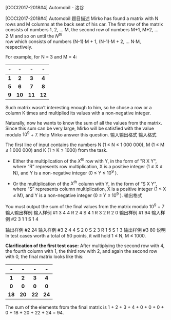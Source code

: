 



[COCI2017-2018#4] Automobil - 洛谷














[COCI2017-2018#4] Automobil
题目描述
Mirko has found a matrix with N rows and M columns at the back seat of his car. The first
row of the matrix consists of numbers 1, 2, … M, the second row of numbers M+1, M+2, …
2⋅M and so on until the $N^{th}$  
row which consists of numbers (N-1)⋅M + 1, (N-1)⋅M + 2, …
N⋅M, respectively.

For example, for N = 3 and M = 4:

| - | - | - | - |
| :----------: | :----------: | :----------: | :----------: |
| **1** | **2** | **3** | **4** |
| **5** | **6** | **7** | **8** |
| **9** | **10** | **11** | **12** |

Such matrix wasn’t interesting enough to him, so he chose a row or a column K times and
multiplied its values with a non-negative integer.

Naturally, now he wants to know the sum of all the values from the matrix. Since this sum
can be very large, Mirko will be satisfied with the value modulo $10^9$ + 7. Help Mirko answer
this question.
输入输出格式
输入格式

The first line of input contains the numbers N (1 ≤ N ≤ 1 000 000), M (1 ≤ M ≤ 1 000
000) and K (1 ≤ K ≤ 1000) from the task.

 - Either the multiplication of the $X^{th}$
row with Y, in the form of "R X Y", where “R”
represents row multiplication, X is a positive integer (1 ≤ X ≤ N), and Y is a
non-negative integer (0 ≤ Y ≤ $10^{9}$
).

 - Or the multiplication of the $X^{th}$ column with Y, in the form of “S X Y”, where “S”
represents column multiplication, X is a positive integer (1 ≤ X ≤ M), and Y is a
non-negative integer (0 ≤ Y ≤ $10^{9}$
).
输出格式

You must output the sum of the final values from the matrix modulo $10^{9}$ + 7
输入输出样例
输入样例 #1
3 4 4
R 2 4
S 4 1
R 3 2
R 2 0
输出样例 #1
94
输入样例 #2
3 1 1
S 1 4

输出样例 #2
24
输入样例 #3
2 4 4
S 2 0
S 2 3
R 1 5
S 1 3
输出样例 #3
80
说明
In test cases worth a total of 50 points, it will hold 1 ≤ N, M ≤ 1000.

**Clarification of the first test case:**
After multiplying the second row with 4, the fourth column with 1, the third row with 2, and again the
second row with 0, the final matrix looks like this:

| - | - | - | - |
| :----------: | :----------: | :----------: | :----------: |
| **1** | **2** | **3** | **4** |
| **0** | **0** | **0** | **0** |
| **18** | **20** | **22** | **24** |

The sum of the elements from the final matrix is 1 + 2 + 3 + 4 + 0 + 0 + 0 + 0 + 18 + 20 + 22 + 24 =
94.






